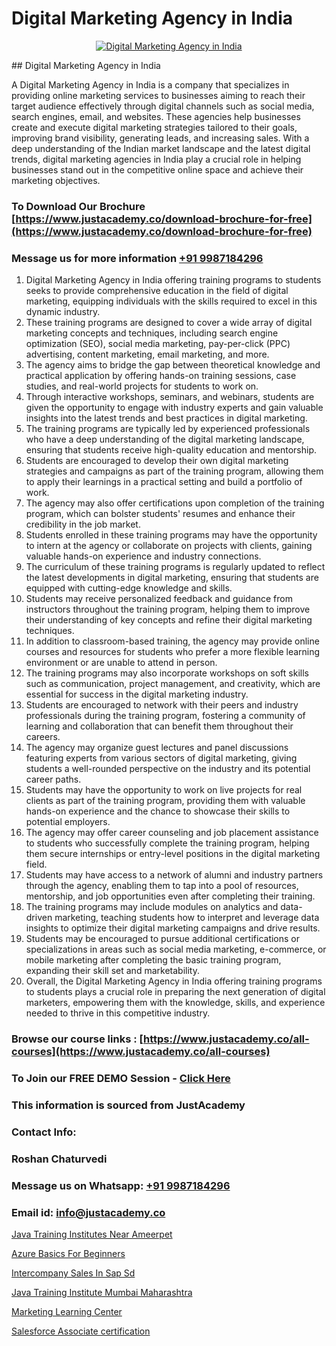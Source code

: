# Digital Marketing Agency in India

<p align="center">
  <a href="https://justacademy.co/course-detail/digital-marketing">
    <img src="https://justacademy.co/storage2/course_image/1676636720_course_image.webp" alt="Digital Marketing Agency in India">
  </a>
</p>
## Digital Marketing Agency in India

A Digital Marketing Agency in India is a company that specializes in providing online marketing services to businesses aiming to reach their target audience effectively through digital channels such as social media, search engines, email, and websites. These agencies help businesses create and execute digital marketing strategies tailored to their goals, improving brand visibility, generating leads, and increasing sales. With a deep understanding of the Indian market landscape and the latest digital trends, digital marketing agencies in India play a crucial role in helping businesses stand out in the competitive online space and achieve their marketing objectives.
### To Download Our Brochure [https://www.justacademy.co/download-brochure-for-free](https://www.justacademy.co/download-brochure-for-free)
### Message us for more information [+91 9987184296](https://api.whatsapp.com/send?phone=919987184296)
1) Digital Marketing Agency in India offering training programs to students seeks to provide comprehensive education in the field of digital marketing, equipping individuals with the skills required to excel in this dynamic industry.
2) These training programs are designed to cover a wide array of digital marketing concepts and techniques, including search engine optimization (SEO), social media marketing, pay-per-click (PPC) advertising, content marketing, email marketing, and more.
3) The agency aims to bridge the gap between theoretical knowledge and practical application by offering hands-on training sessions, case studies, and real-world projects for students to work on.
4) Through interactive workshops, seminars, and webinars, students are given the opportunity to engage with industry experts and gain valuable insights into the latest trends and best practices in digital marketing.
5) The training programs are typically led by experienced professionals who have a deep understanding of the digital marketing landscape, ensuring that students receive high-quality education and mentorship.
6) Students are encouraged to develop their own digital marketing strategies and campaigns as part of the training program, allowing them to apply their learnings in a practical setting and build a portfolio of work.
7) The agency may also offer certifications upon completion of the training program, which can bolster students' resumes and enhance their credibility in the job market.
8) Students enrolled in these training programs may have the opportunity to intern at the agency or collaborate on projects with clients, gaining valuable hands-on experience and industry connections.
9) The curriculum of these training programs is regularly updated to reflect the latest developments in digital marketing, ensuring that students are equipped with cutting-edge knowledge and skills.
10) Students may receive personalized feedback and guidance from instructors throughout the training program, helping them to improve their understanding of key concepts and refine their digital marketing techniques.
11) In addition to classroom-based training, the agency may provide online courses and resources for students who prefer a more flexible learning environment or are unable to attend in person.
12) The training programs may also incorporate workshops on soft skills such as communication, project management, and creativity, which are essential for success in the digital marketing industry.
13) Students are encouraged to network with their peers and industry professionals during the training program, fostering a community of learning and collaboration that can benefit them throughout their careers.
14) The agency may organize guest lectures and panel discussions featuring experts from various sectors of digital marketing, giving students a well-rounded perspective on the industry and its potential career paths.
15) Students may have the opportunity to work on live projects for real clients as part of the training program, providing them with valuable hands-on experience and the chance to showcase their skills to potential employers.
16) The agency may offer career counseling and job placement assistance to students who successfully complete the training program, helping them secure internships or entry-level positions in the digital marketing field.
17) Students may have access to a network of alumni and industry partners through the agency, enabling them to tap into a pool of resources, mentorship, and job opportunities even after completing their training.
18) The training programs may include modules on analytics and data-driven marketing, teaching students how to interpret and leverage data insights to optimize their digital marketing campaigns and drive results.
19) Students may be encouraged to pursue additional certifications or specializations in areas such as social media marketing, e-commerce, or mobile marketing after completing the basic training program, expanding their skill set and marketability.
20) Overall, the Digital Marketing Agency in India offering training programs to students plays a crucial role in preparing the next generation of digital marketers, empowering them with the knowledge, skills, and experience needed to thrive in this competitive industry.

### Browse our course links : [https://www.justacademy.co/all-courses](https://www.justacademy.co/all-courses) 
### To Join our FREE DEMO Session - [Click Here](https://www.justacademy.co/register-for-course-demo)


### This information is sourced from JustAcademy
### Contact Info:
### Roshan Chaturvedi
### Message us on Whatsapp: [+91 9987184296](https://api.whatsapp.com/send?phone=919987184296)
### Email id: [info@justacademy.co](mailto:info@justacademy.co)
                
[Java Training Institutes Near Ameerpet](https://www.linkedin.com/pulse/java-training-institutes-near-ameerpet-justacademy-bd3gc?trackingId=DnWoSnwjAu%2BwLtAjz%2F092A%3D%3D&lipi=urn%3Ali%3Apage%3Ad_flagship3_company_admin%3BslXtfIHrQQueVkqQdxGVFw%3D%3D)

[Azure Basics For Beginners](https://www.linkedin.com/pulse/azure-basics-beginners-justacademy-boston-yzwzc?trackingId=94o1ggtyx8cNNg8yWcesWQ%3D%3D&lipi=urn%3Ali%3Apage%3Ad_flagship3_company_admin%3BXwxjEqEYSnilOOgoWtEIiA%3D%3D)

[Intercompany Sales In Sap Sd](https://medium.com/@akanshapatil/intercompany-sales-in-sap-sd-bd590fadea3e)

[Java Training Institute Mumbai Maharashtra](https://medium.com/@ranepooja/java-training-institute-mumbai-maharashtra-f051f060968e)

[Marketing Learning Center](https://justacademyin.github.io/justacademy/marketing-learning-center)

[Salesforce Associate certification](https://justacademyin.github.io/justacademy/salesforce-associate-certification)

